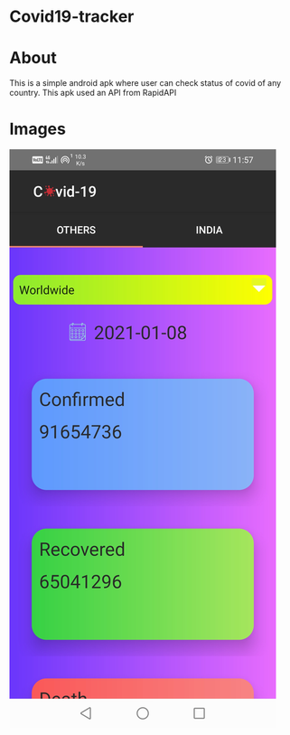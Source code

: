 # Covid19-tracker

# About
This is a simple android apk where user can check status of covid of any country.
This apk used an API from RapidAPI 

# Images
![](app/src/main/res/mipmap-hdpi/image1.jpg)

 
